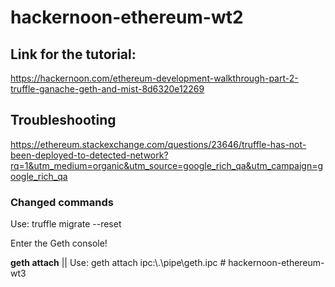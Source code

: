 # hackernoon-ethereum-wt2

## Link for the tutorial:
https://hackernoon.com/ethereum-development-walkthrough-part-2-truffle-ganache-geth-and-mist-8d6320e12269

## Troubleshooting
https://ethereum.stackexchange.com/questions/23646/truffle-has-not-been-deployed-to-detected-network?rq=1&utm_medium=organic&utm_source=google_rich_qa&utm_campaign=google_rich_qa

### Changed commands

Use: truffle migrate --reset

Enter the Geth console!

**geth attach** || Use: geth attach ipc:\\.\pipe\geth.ipc # hackernoon-ethereum-wt3
